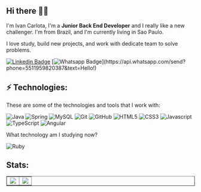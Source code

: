 ## Hi there 📝🚀
I'm Ivan Carlota, I'm a **Junior Back End Developer** and I really like a new challenger. I'm from Brazil, and I'm currently living in Sao Paulo.

I love study, build new projects, and work with dedicate team to solve problems.

[![Linkedin Badge](https://img.shields.io/badge/-LinkedIn-blue?style=flat-square&logo=Linkedin&logoColor=white&link=https://www.linkedin.com/in/ivan-carlota/)](https://www.linkedin.com/in/ivan-carlota/)
[![Whatsapp Badge](https://img.shields.io/badge/-Whatsapp-4CA143?style=flat-square&labelColor=4CA143&logo=whatsapp&logoColor=white&link=https://api.whatsapp.com/send?phone=5511959820387&text=Hello!)](https://api.whatsapp.com/send?phone=5511959820387&text=Hello!)

## ⚡ Technologies:

These are some of the technologies and tools that I work with:

![Java](https://img.shields.io/badge/-Java-007396?style=flat-square&logo=java&logoColor=white)
![Spring](https://img.shields.io/badge/-Spring-6DB33F?style=flat-square&logo=spring&logoColor=white)
![MySQL](https://img.shields.io/badge/-MySQL-4479A1?style=flat-square&logo=mysql&logoColor=white)
![Git](https://img.shields.io/badge/-Git-black?style=flat-square&logo=git)
![GitHub](https://img.shields.io/badge/-GitHub-181717?style=flat-square&logo=github)
![HTML5](https://img.shields.io/badge/-HTML5-dd4b25?style=flat-square&logo=html5&logoColor=white)
![CSS3](https://img.shields.io/badge/-CSS3-0062b0?style=flat-square&logo=css3)
![Javascript](https://img.shields.io/badge/-Javascript-efd81d?style=flat-square&logo=javascript&logoColor=white)
![TypeScript](https://img.shields.io/badge/TypeScript-007ACC?style=flat-square&logo=typescript&logoColor=white)
![Angular](https://img.shields.io/badge/-Angular-DD0031?style=flat-square&logo=angular)

What technology am I studying now?

![Ruby](https://img.shields.io/badge/-RUBY-a91401?style=flat-square&logo=ruby)

## Stats:
<table border="none">
  <tr>
    <td>
      <img src="https://github-readme-stats.vercel.app/api?username=IvanCarlota&_icons=true&theme=tokyonight">
    </td>
    <td>
      <img src="https://github-readme-stats.vercel.app/api/top-langs/?username=IvanCarlota&langs_count=9&show&theme=tokyonight&layout=compact">
    </td>  
  </tr>
 </table>





